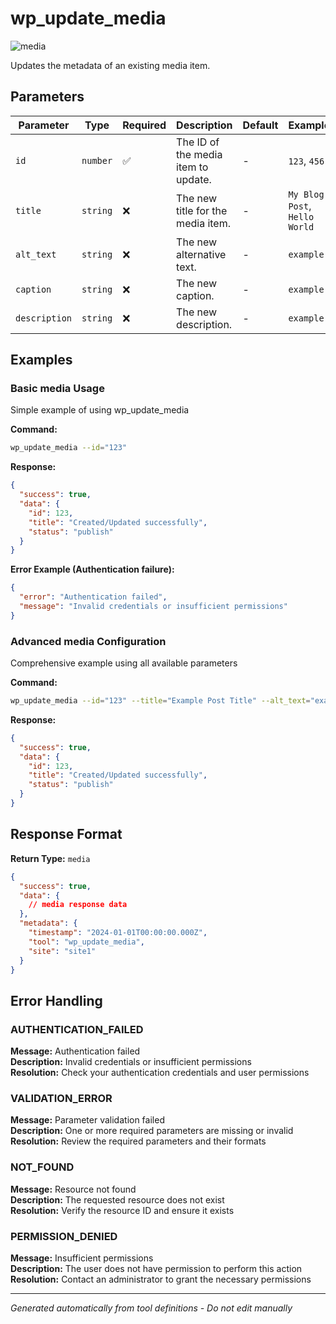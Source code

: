 # wp_update_media

![media](https://img.shields.io/badge/category-media-purple)

Updates the metadata of an existing media item.

## Parameters

| Parameter | Type | Required | Description | Default | Examples |
|-----------|------|----------|-------------|---------|----------|
| `id` | `number` | ✅ | The ID of the media item to update. | - | `123`, `456` |
| `title` | `string` | ❌ | The new title for the media item. | - | `My Blog Post`, `Hello World` |
| `alt_text` | `string` | ❌ | The new alternative text. | - | `example` |
| `caption` | `string` | ❌ | The new caption. | - | `example` |
| `description` | `string` | ❌ | The new description. | - | `example` |

## Examples

### Basic media Usage

Simple example of using wp_update_media

**Command:**
```bash
wp_update_media --id="123"
```

**Response:**
```json
{
  "success": true,
  "data": {
    "id": 123,
    "title": "Created/Updated successfully",
    "status": "publish"
  }
}
```

**Error Example (Authentication failure):**
```json
{
  "error": "Authentication failed",
  "message": "Invalid credentials or insufficient permissions"
}
```


### Advanced media Configuration

Comprehensive example using all available parameters

**Command:**
```bash
wp_update_media --id="123" --title="Example Post Title" --alt_text="example_value" --caption="example_value" --description="example_value"
```

**Response:**
```json
{
  "success": true,
  "data": {
    "id": 123,
    "title": "Created/Updated successfully",
    "status": "publish"
  }
}
```








## Response Format

**Return Type:** `media`

```json
{
  "success": true,
  "data": {
    // media response data
  },
  "metadata": {
    "timestamp": "2024-01-01T00:00:00.000Z",
    "tool": "wp_update_media",
    "site": "site1"
  }
}
```

## Error Handling

### AUTHENTICATION_FAILED

**Message:** Authentication failed  
**Description:** Invalid credentials or insufficient permissions  
**Resolution:** Check your authentication credentials and user permissions


### VALIDATION_ERROR

**Message:** Parameter validation failed  
**Description:** One or more required parameters are missing or invalid  
**Resolution:** Review the required parameters and their formats


### NOT_FOUND

**Message:** Resource not found  
**Description:** The requested resource does not exist  
**Resolution:** Verify the resource ID and ensure it exists


### PERMISSION_DENIED

**Message:** Insufficient permissions  
**Description:** The user does not have permission to perform this action  
**Resolution:** Contact an administrator to grant the necessary permissions




---

*Generated automatically from tool definitions - Do not edit manually*
